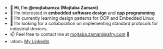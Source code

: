 - 👋 **Hi, I’m @mojtabamza (Mojtaba Zamani)**
- 👀 I’m interested in **embedded software design** and **cpp programming**
- 🌱 I’m currently learning design patterns for OOP and Embedded Linux
- 💞️ I’m looking for a collaboration on implementing standard protocols for industrial devices.
- 📫 Feel free to contact me at mojtaba.zamani@afry.com :handshake:
- :atom: [My LinkedIn](https://www.linkedin.com/in/mojtaba-zamani/)

<!---
mojtabamza/mojtabamza is a ✨ special ✨ repository because its `README.md` (this file) appears on your GitHub profile.
You can click the Preview link to take a look at your changes.
--->
